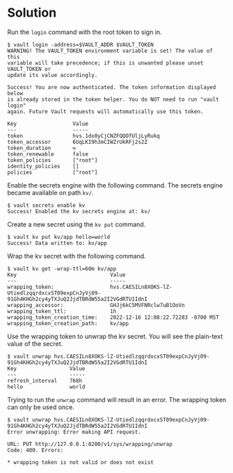 # Solution

Run the `login` command with the root token to sign in.

```
$ vault login -address=$VAULT_ADDR $VAULT_TOKEN
WARNING! The VAULT_TOKEN environment variable is set! The value of this
variable will take precedence; if this is unwanted please unset VAULT_TOKEN or
update its value accordingly.

Success! You are now authenticated. The token information displayed below
is already stored in the token helper. You do NOT need to run "vault login"
again. Future Vault requests will automatically use this token.

Key                  Value
---                  -----
token                hvs.1dx0yCjCNZFQQOfUljLyRukq
token_accessor       6UqLKI9h3mCIWZrUkRFj2s2Z
token_duration       ∞
token_renewable      false
token_policies       ["root"]
identity_policies    []
policies             ["root"]
```

Enable the secrets engine with the following command. The secrets engine became available on path `kv/`.

```
$ vault secrets enable kv
Success! Enabled the kv secrets engine at: kv/
```

Create a new secret using the `kv put` command.

```
$ vault kv put kv/app hello=world
Success! Data written to: kv/app
```

Wrap the kv secret with the following command.

```
$ vault kv get -wrap-ttl=60m kv/app
Key                              Value
---                              -----
wrapping_token:                  hvs.CAESILn8XOKS-lZ-UtiedlzqqrdxcxST09expCnJyVj09-91Gh4KHGh2cy4yTXJuQ2JjdTBRdW55a2I2VGdRTU1IdnI
wrapping_accessor:               GHJj6kC5MVFNRclw7uB1OoVn
wrapping_token_ttl:              1h
wrapping_token_creation_time:    2022-12-16 12:08:22.72283 -0700 MST
wrapping_token_creation_path:    kv/app
```

Use the wrapping token to unwrap the kv secret. You will see the plain-text value of the secret.

```
$ vault unwrap hvs.CAESILn8XOKS-lZ-UtiedlzqqrdxcxST09expCnJyVj09-91Gh4KHGh2cy4yTXJuQ2JjdTBRdW55a2I2VGdRTU1IdnI
Key                 Value
---                 -----
refresh_interval    768h
hello               world
```

Trying to run the `unwrap` command will result in an error. The wrapping token can only be used once.

```
$ vault unwrap hvs.CAESILn8XOKS-lZ-UtiedlzqqrdxcxST09expCnJyVj09-91Gh4KHGh2cy4yTXJuQ2JjdTBRdW55a2I2VGdRTU1IdnI
Error unwrapping: Error making API request.

URL: PUT http://127.0.0.1:8200/v1/sys/wrapping/unwrap
Code: 400. Errors:

* wrapping token is not valid or does not exist
```